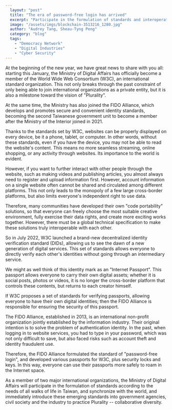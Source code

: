 ```yaml
---
  layout: "post"
  title: "The era of password-free login has arrived"
  excerpt: "Participate in the formulation of standards and interoperate with the world."
  image: "/assets/imgs/blockchain-3513216_1280.jpg"
  author: "Audrey Tang, Sheau-Tyng Peng"
  category: "blog"
  tags: 
    - "Democracy Network"
    - "Digital Industries"
    - "Cyber Security"
---
```


At the beginning of the new year, we have great news to share with you all: starting this January, the Ministry of Digital Affairs has officially become a member of the World Wide Web Consortium (W3C), an international standard organization. This not only breaks through the past constraint of only being able to join international organizations as a private entity, but it is also a milestone toward the vision of "Plurality".

At the same time, the Ministry has also joined the FIDO Alliance, which develops and promotes secure and convenient identity standards, becoming the second Taiwanese government unit to become a member after the Ministry of the Interior joined in 2021.

Thanks to the standards set by W3C, websites can be properly displayed on every device, be it a phone, tablet, or computer. In other words, without these standards, even if you have the device, you may not be able to read the website's content. This means no more seamless streaming, online shopping, or any activity through websites. Its importance to the world is evident.

However, if you want to further interact with other people through the website, such as making videos and publishing articles, you almost always need to register and upload information first. However, account information on a single website often cannot be shared and circulated among different platforms. This not only leads to the monopoly of a few large cross-border platforms, but also limits everyone's independent right to use data. 

Therefore, many communities have developed their own "code portability" solutions, so that everyone can freely choose the most suitable creative environment, fully exercise their data rights, and create more exciting works together. However, there must be a global technical specification to make these solutions truly interoperable with each other. 

So in July 2022, W3C launched a brand-new decentralized identity verification standard (DIDs), allowing us to see the dawn of a new generation of digital services. This set of standards allows everyone to directly verify each other's identities without going through an intermediary service. 

We might as well think of this identity mark as an "Internet Passport". This passport allows everyone to carry their own digital assets; whether it is social posts, photos or videos, it is no longer the cross-border platform that controls these contents, but returns to each creator himself. 

If W3C proposes a set of standards for verifying passports, allowing everyone to have their own digital identities; then the FIDO Alliance is responsible for ensuring the security of this passport. 

The FIDO Alliance, established in 2013, is an international non-profit organization jointly established by the information industry. Their original intention is to solve the problem of authentication identity. In the past, when logging in to website services, you had to type in your password, which was not only difficult to save, but also faced risks such as account theft and identity fraudulent use. 

Therefore, the FIDO Alliance formulated the standard of "password-free login", and developed various passports for W3C, plus security locks and keys. In this way, everyone can use their passports more safely to roam in the Internet space. 

As a member of two major international organizations, the Ministry of Digital Affairs will participate in the formulation of standards according to the needs of all walks of life in Taiwan, and synchronize with the world, and immediately introduce these emerging standards into government agencies, civil society and the industry to practice Plurality -- collaborative diversity. 

